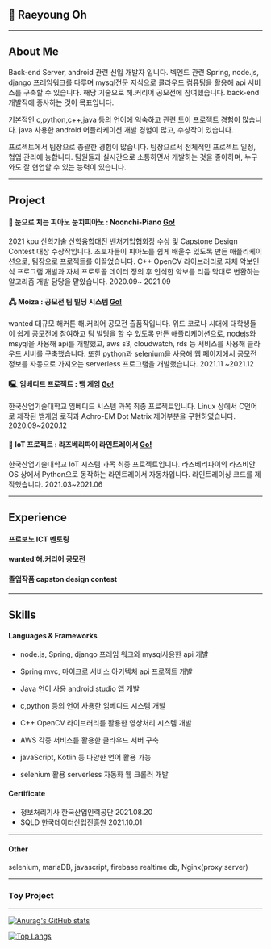 ## 👋 Raeyoung Oh

---
## About Me
Back-end Server, android 관련 신입 개발자 입니다. 벡엔드 관련 Spring, node.js, django 프레임워크를 다루며 mysql전문 지식으로 클라우드 컴퓨팅을 활용해 api 서비스를 구축할 수 있습니다. 해당 기술으로 해.커리어 공모전에 참여했습니다. back-end 개발직에 종사하는 것이 목표입니다.
  
<bn>

기본적인 c,python,c++,java 등의 언어에 익숙하고 관련 토이 프로젝트 경험이 많습니다.
java 사용한 android 어플리케이션 개발 경험이 많고, 수상작이 있습니다.
  
  <bn>
    
프로젝트에서 팀장으로 총괄한 경험이 많습니다. 팀장으로서 전체적인 프로젝트 일정, 협업 관리에 능합니다. 팀원들과 실시간으로 소통하면서 개발하는 것을 좋아하며, 누구와도 잘 협업할 수 있는 능력이 있습니다. 



---
## Project
#### 🎹 눈으로 치는 피아노 눈치피아노 : Noonchi-Piano [Go!](https://github.com/NoonChi-PIANO/noonchi-piano-rep)
2021 kpu 산학기술 산학융합대전 벤처기업협회장 수상 및 Capstone Design Contest 대상 수상작입니다. 초보자들이 피아노를 쉽게 배울수 있도록 만든 애플리케이션으로, 팀장으로 프로젝트를 이끌었습니다. C++ OpenCV 라이브러리로 자체 악보인식 프로그램 개발과 자체 프로토콜 데이터 정의 후 인식한 악보를 리듬 막대로 변환하는 알고리즘 개발 담당을 맡았습니다. 2020.09~ 2021.09

#### 🖧 Moiza : 공모전 팀 빌딩 시스템 [Go!](https://github.com/Moizar-BRIDGE)
wanted 대규모 해커톤 해.커리어 공모전 출품작입니다. 위드 코로나 시대에 대학생들이 쉽게 공모전에 참여하고 팀 빌딩을 할 수 있도록 만든 애플리케이션으로, nodejs와 msyql을 사용해 api를 개발했고, 
aws s3, cloudwatch, rds 등 서비스를 사용해 클라우드 서버를 구축했습니다. 또한 python과 selenium을 사용해 웹 페이지에서 공모전 정보를 자동으로 가져오는 serverless 프로그램을 개발했습니다.
2021.11 ~2021.12

#### 🖳 임베디드 프로젝트 : 뱀 게임 [Go!](https://github.com/Const4nt0228/Embedded_Snake_Game)
한국산업기술대학교 임베디드 시스템 과목 최종 프로젝트입니다. Linux 상에서 C언어로 제작된 뱀게임 로직과 Achro-EM Dot Matrix 제어부분을 구현하였습니다.  2020.09~2020.12

#### 🚗 IoT 프로젝트 : 라즈베리파이 라인트레이서 [Go!](https://github.com/Const4nt0228/RASPI_LineTracer)
한국산업기술대학교 IoT 시스템 과목 최종 프로젝트입니다. 라즈베리파이의 라즈비안OS 상에서 Python으로 동작하는 라인트레이서 자동차입니다. 라인트레이싱 코드를 제작했습니다.  2021.03~2021.06


---
## Experience

#### 프로보노 ICT 멘토링

#### wanted 해.커리어 공모전

#### 졸업작품 capston design contest

---
## Skills
#### Languages & Frameworks
  
+ node.js, Spring, django 프레임 워크와 mysql사용한 api 개발

+ Spring mvc, 마이크로 서비스 아키텍처 api 프로젝트 개발  
  <bn>
    
+ Java 언어 사용 android studio 앱 개발
    
+ c,python 등의 언어 사용한 임베디드 시스템 개발

+ C++ OpenCV 라이브러리를 활용한 영상처리 시스템 개발
    
+ AWS 각종 서비스를 활용한 클라우드 서버 구축
    
+ javaScript, Kotlin 등 다양한 언어 활용 가능
    
+ selenium 활용 serverless 자동화 웹 크롤러 개발

  

#### Certificate
+ 정보처리기사 한국산업인력공단 2021.08.20
+ SQLD 한국데이터산업진흥원 2021.10.01


---
#### Other
selenium, mariaDB, javascript, firebase realtime db, Nginx(proxy server)

---
### Toy Project

---

[![Anurag's GitHub stats](https://github-readme-stats.vercel.app/api?username=foreverYoung0522)](https://github.com/anuraghazra/github-readme-stats)

[![Top Langs](https://github-readme-stats.vercel.app/api/top-langs/?username=foreverYoung0522&exclude_repo=rymduckApp&hide=Batchfile,javascript,html)](https://github.com/anuraghazra/github-readme-stats)



